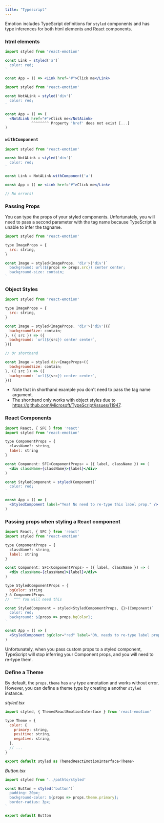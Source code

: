 ```yaml
---
title: "Typescript"
---
```


Emotion includes TypeScript definitions for `styled` components and has type inferences for both html elements and React components.

### html elements

```jsx
import styled from 'react-emotion'

const Link = styled('a')`
  color: red;
`

const App = () => <Link href="#">Click me</Link>
```

```jsx
import styled from 'react-emotion'

const NotALink = styled('div')`
  color: red;
`

const App = () => (
  <NotALink href="#">Click me</NotALink>
            ^^^^^^^^ Property 'href' does not exist [...]
)
```

### `withComponent`

```jsx
import styled from 'react-emotion'

const NotALink = styled('div')`
  color: red;
`

const Link = NotALink.withComponent('a')

const App = () => <Link href="#">Click me</Link>

// No errors!
```

### Passing Props

You can type the props of your styled components.
Unfortunately, you will need to pass a second parameter with the tag name because TypeScript is unable to infer the tagname.

```jsx
import styled from 'react-emotion'

type ImageProps = {
  src: string,
}

const Image = styled<ImageProps, 'div'>('div')`
  background: url(${props => props.src}) center center;
  background-size: contain;
`
```

### Object Styles

```jsx
import styled from 'react-emotion'

type ImageProps = {
  src: string,
}

const Image = styled<ImageProps, 'div'>('div')({
  backgroundSize: contain;
}, ({ src }) => ({
  background: `url(${src}) center center`,
}))

// Or shorthand

const Image = styled.div<ImageProps>({
  backgroundSize: contain;
}, ({ src }) => ({
  background: `url(${src}) center center`,
}))
```

* Note that in shorthand example you don't need to pass the tag name argument.
* The shorthand only works with object styles due to https://github.com/Microsoft/TypeScript/issues/11947.

### React Components

```jsx
import React, { SFC } from 'react'
import styled from 'react-emotion'

type ComponentProps = {
  className?: string,
  label: string
}

const Component: SFC<ComponentProps> = ({ label, className }) => (
  <div className={className}>{label}</div>
)

const StyledComponent = styled(Component)`
  color: red;
`

const App = () => (
  <StyledComponent label="Yea! No need to re-type this label prop." />
)
```

### Passing props when styling a React component

```jsx
import React, { SFC } from 'react'
import styled from 'react-emotion'

type ComponentProps = {
  className?: string,
  label: string
}

const Component: SFC<ComponentProps> = ({ label, className }) => (
  <div className={className}>{label}</div>
)

type StyledComponentProps = {
  bgColor: string
} & ComponentProps
//  ^^^ You will need this

const StyledComponent = styled<StyledComponentProps, {}>(Component)`
  color: red;
  background: ${props => props.bgColor};
`

const App = () => (
  <StyledComponent bgColor="red" label="Oh, needs to re-type label prop =(" />
)
```

Unfortunately, when you pass custom props to a styled component, TypeScript will stop inferring your Component props, and you will need to re-type them.

### Define a Theme

By default, the `props.theme` has `any` type annotation and works without error.\
However, you can define a theme type by creating a another `styled` instance.

_styled.tsx_

```jsx
import styled, { ThemedReactEmotionInterface } from 'react-emotion'

type Theme = {
  color: {
    primary: string,
    positive: string,
    negative: string,
  },
  // ...
}

export default styled as ThemedReactEmotionInterface<Theme>
```

_Button.tsx_

```jsx
import styled from '../pathto/styled'

const Button = styled('button')`
  padding: 20px;
  background-color: ${props => props.theme.primary};
  border-radius: 3px;
`

export default Button
```
